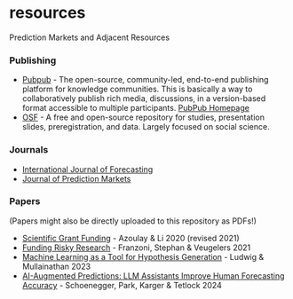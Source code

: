 # resources
Prediction Markets and Adjacent Resources

### Publishing

* [Pubpub](https://github.com/pubpub/pubpub) - The open-source, community-led, end-to-end publishing platform for knowledge communities.  This is basically a way to collaboratively publish rich media, discussions, in a version-based format accessible to multiple participants.  [PubPub Homepage](https://www.pubpub.org/)
* [OSF](https://osf.io/) - A free and open-source repository for studies, presentation slides, preregistration, and data. Largely focused on social science.

### Journals

* [International Journal of Forecasting](https://forecasters.org/ijf/)
* [Journal of Prediction Markets](https://www.ubplj.org/index.php/jpm/index)

### Papers

(Papers might also be directly uploaded to this repository as PDFs!)

* [Scientific Grant Funding](https://www.nber.org/papers/w26889) - Azoulay & Li 2020 (revised 2021)
* [Funding Risky Research](https://www.nber.org/papers/w28905) - Franzoni, Stephan & Veugelers 2021
* [Machine Learning as a Tool for Hypothesis Generation](https://www.nber.org/papers/w31017) - Ludwig & Mullainathan 2023
* [AI-Augmented Predictions: LLM Assistants Improve Human Forecasting Accuracy](https://arxiv.org/abs/2402.07862) - Schoenegger, Park, Karger & Tetlock 2024

